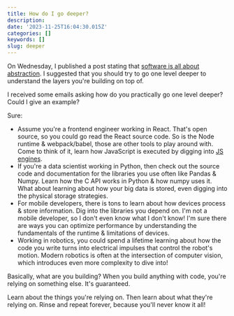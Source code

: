 ```yaml
---
title: How do I go deeper?
description:
date: '2023-11-25T16:04:30.015Z'
categories: []
keywords: []
slug: deeper
---
```


On Wednesday, I published a post stating that [software is all about abstraction](https://daily.developerpurpose.com/abstraction/). I suggested that you should try to go one level deeper to understand the layers you're building on top of.

I received some emails asking how do you practically go one level deeper? Could I give an example?

Sure:
- Assume you're a frontend engineer working in React. That's open source, so you could go read the React source code. So is the Node runtime & webpack/babel, those are other tools to play around with. Come to think of it, learn how JavaScript is executed by digging into [JS engines](https://en.wikipedia.org/wiki/JavaScript_engine).
- If you're a data scientist working in Python, then check out the source code and documentation for the libraries you use often like Pandas & Numpy. Learn how the C API works in Python & how numpy uses it. What about learning about how your big data is stored, even digging into the physical storage strategies.
- For mobile developers, there is tons to learn about how devices process & store information. Dig into the libraries you depend on. I'm not a mobile developer, so I don't even know what I don't know! I'm sure there are ways you can optimize performance by understanding the fundamentals of the runtime & limitations of devices.
- Working in robotics, you could spend a lifetime learning about how the code you write turns into electrical impulses that control the robot's motion. Modern robotics is often at the intersection of computer vision, which introduces even more complexity to dive into!

Basically, what are you building? When you build anything with code, you're relying on something else. It's guaranteed.

Learn about the things you're relying on. Then learn about what they're relying on. Rinse and repeat forever, because you'll never know it all!
